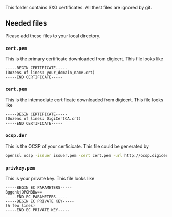 This folder contains SXG certificates. All thest files are ignored by git.

## Needed files

Please add these files to your local directory.

### `cert.pem`

This is the primary certificate downloaded from digicert.
This file looks like
```
-----BEGIN CERTIFICATE-----
(Dozens of lines: your_domain_name.crt)
-----END CERTIFICATE-----
```

### `cert.pem`

This is the intemediate certificate downloaded from digicert.
This file looks like
```
-----BEGIN CERTIFICATE-----
(Dozens of lines: DigiCertCA.crt)
-----END CERTIFICATE-----
```

### `ocsp.der`

This is the OCSP of your cerficicate.
This file could be generated by
```bash
openssl ocsp -issuer issuer.pem -cert cert.pem -url http://ocsp.digicert.com -respout ocsp.der
```

### `privkey.pem`

This is your private key.
This file looks like
```
-----BEGIN EC PARAMETERS-----
BggqhkjOPQMBBw==
-----END EC PARAMETERS-----
-----BEGIN EC PRIVATE KEY-----
(A few lines)
-----END EC PRIVATE KEY-----
```

